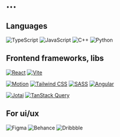 # ...

## Languages
![TypeScript](https://img.shields.io/badge/typescript-%23007ACC.svg?style=for-the-badge&logo=typescript&logoColor=white)
![JavaScript](https://img.shields.io/badge/javascript-%23323330.svg?style=for-the-badge&logo=javascript&logoColor=%23F7DF1E)
![C++](https://img.shields.io/badge/c++-%2300599C.svg?style=for-the-badge&logo=c%2B%2B&logoColor=white)
![Python](https://img.shields.io/badge/python-3670A0?style=for-the-badge&logo=python&logoColor=ffdd54)

## Frontend frameworks, libs
[![React](https://img.shields.io/badge/react-%2320232a.svg?style=for-the-badge&logo=react&logoColor=%2361DAFB)](https://react.dev/)
[![Vite](https://img.shields.io/badge/vite-%23646CFF.svg?style=for-the-badge&logo=vite&logoColor=white)](https://vitejs.dev/)

[![Motion](https://img.shields.io/badge/Motion-%23005DFF.svg?style=for-the-badge&logo=data:image/png;base64,<base64_лого_Motion>&logoColor=white)](https://www.framer.com/motion/)
[![Tailwind CSS](https://img.shields.io/badge/tailwindcss-%2338B2AC.svg?style=for-the-badge&logo=tailwind-css&logoColor=white)](https://tailwindcss.com/)
[![SASS](https://img.shields.io/badge/SASS-hotpink.svg?style=for-the-badge&logo=SASS&logoColor=white)](https://sass-lang.com/)
[![Angular](https://img.shields.io/badge/Angular-DD0031?style=for-the-badge&logo=angular&logoColor=white)](https://angular.io/)

[![Jotai](https://img.shields.io/badge/Jotai-000?style=for-the-badge&logo=data:image/png;base64,<base64_лого_Jotai>&logoColor=white)](https://jotai.org)
[![TanStack Query](https://img.shields.io/badge/TanStack%20Query-000?style=for-the-badge&logo=react&logoColor=white)](https://tanstack.com/query)

## For ui/ux
![Figma](https://img.shields.io/badge/figma-%23F24E1E.svg?style=for-the-badge&logo=figma&logoColor=white)
![Behance](https://img.shields.io/badge/Behance-%230053D1.svg?style=for-the-badge&logo=behance&logoColor=white)
![Dribbble](https://img.shields.io/badge/Dribbble-%23EA4C89.svg?style=for-the-badge&logo=dribbble&logoColor=white)


<!--
**Ramchike/Ramchike** is a ✨ _special_ ✨ repository because its `README.md` (this file) appears on your GitHub profile.

Here are some ideas to get you started:

- 🔭 I’m currently working on ...
- 🌱 I’m currently learning ...
- 👯 I’m looking to collaborate on ...
- 🤔 I’m looking for help with ...
- 💬 Ask me about ...
- 📫 How to reach me: ...
- 😄 Pronouns: ...
- ⚡ Fun fact: ...
-->
